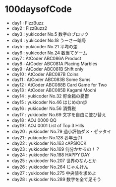 # 100daysofCode

* day1 : FizzBuzz
* day2 : FizzBuzz2
* day3 : yukicoder No.5 数字のブロック
* day4 : yukicoder No.18 うーさー暗号
* day5 : yukicoder No.21 平均の差
* day6 : yukicoder No.24 数当てゲーム
* day7 : AtCoder ABC086A Product
* day8 : AtCoder ABC081A Placing Marbles
* day9 : AtCoder ABC081B Shift only
* day10 : AtCoder ABC087B Coins
* day11 : AtCoder ABC083B Some Sums
* day12 : AtCoder ABC088B Card Game for Two
* day13 : AtCoder ABC085B Kagami Mochi
* day14 : yukicoder No.32 貯金箱の憂鬱
* day15 : yukicoder No.46 はじめのn歩
* day16 : yukicoder No.56 消費税
* day17 : yukicoder No.69 文字を自由に並び替え
* day18 : AOJ 0000 QQ
* day19 : AOJ 0001 List of Top 3 Hills
* day20 : yukicoder No.79 過小評価ダメ・ゼッタイ
* day21 : yukicoder No.128 お年玉(1)
* day22 : yukicoder No.163 cAPSlOCK
* day23 : yukicoder No.169 何分かかるの！？
* day24 : yukicoder No.188 HAPPY DAY
* day25 : yukicoder No.207 世界のなんとか
* day26 : yukicoder No.264 じゃんけん
* day27 : yukicoder No.275 中央値を求めよ
* day28 : yukicoder No.289 数字を全て足そう

